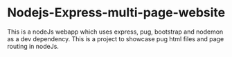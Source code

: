 # Nodejs-Express-multi-page-website
This is a nodeJs webapp which uses express, pug, bootstrap and nodemon as a dev dependency. This is a project to showcase pug html files and page routing in nodeJs. 
